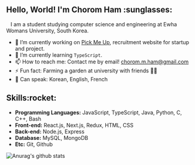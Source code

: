 <h2>Hello, World! I'm Chorom Ham :sunglasses:</h2>
 &nbsp;&nbsp;&nbsp;I am a student studying computer science and engineering at Ewha Womans University, South Korea.
<p></p>

- 🔭 I’m currently working on <a href="https://github.com/produce1886/pick-me-up/">Pick Me Up</a>, recruitment website for startup and project.
- 🌱 I’m currently learning ```TypeScript```.
- 📫 How to reach me: Contact me by email! chorom.m.ham@gmail.com
- ⚡ Fun fact: Farming a garden at university with friends :farmer:
- :balloon: Can speak: Korean, English, French

<h2>Skills:rocket:</h2>
<ul>
  <li><b>Programming Languages:</b> JavaScript, TypeScript, Java, Python, C, C++, Bash 
  <li><b>Front-end:</b> React.js, Next.js, Redux, HTML, CSS
  <li><b>Back-end:</b> Node.js, Express
  <li><b>Database:</b> MySQL, MongoDB
  <li><b>Etc:</b> Git, Github
</ul>

![Anurag's github stats](https://github-readme-stats.vercel.app/api?username=chorom-ham&count_private=true&show_icons=true)

<!--
**chorom-ham/chorom-ham** is a ✨ _special_ ✨ repository because its `README.md` (this file) appears on your GitHub profile.

Here are some ideas to get you started:

- 🔭 I’m currently working on ...
- 🌱 I’m currently learning ...
- 👯 I’m looking to collaborate on ...
- 🤔 I’m looking for help with ...
- 💬 Ask me about ...
- 📫 How to reach me: ...
- 😄 Pronouns: ...
- ⚡ Fun fact: ...
-->
